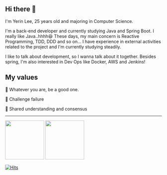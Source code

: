## Hi there 👋
I'm Yerin Lee, 25 years old and majoring in Computer Science.

I'm a back-end developer and currently studying Java and Spring Boot. I really like Java..hhhh😆 These days, my main concern is Reactive Programming, TDD, DDD and so on... I have experience in external activities related to the project and I'm currently studying steadily. 

I like to talk about development, so I wanna talk about it together. Besides spring, I'm also interested in Dev Ops like Docker, AWS and Jenkins!

## My values
💎 Whatever you are, be a good one.

🎯 Challenge failure
 
🙌 Shared understanding and consensus

---

<div>
<img src="https://github-readme-stats.vercel.app/api?username=yeeeeerin&theme=great-gatsby&show_icons=true" height="125">
<a href="https://solved.ac/hepari2154">
<img src="http://mazassumnida.wtf/api/v2/generate_badge?boj=hepari2154" height="125">
</a>
</div>



[![Hits](https://hits.seeyoufarm.com/api/count/incr/badge.svg?url=https%3A%2F%2Fgithub.com%2Fyeeeeerin%2Fhit-counter&count_bg=%23EBDA2F&title_bg=%23555555&icon=&icon_color=%23E7E7E7&title=hits&edge_flat=false)](https://hits.seeyoufarm.com)
